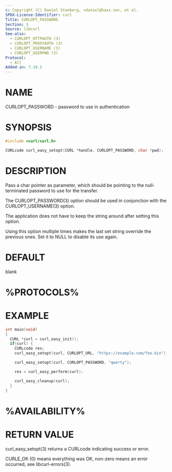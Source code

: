 ```yaml
---
c: Copyright (C) Daniel Stenberg, <daniel@haxx.se>, et al.
SPDX-License-Identifier: curl
Title: CURLOPT_PASSWORD
Section: 3
Source: libcurl
See-also:
  - CURLOPT_HTTPAUTH (3)
  - CURLOPT_PROXYAUTH (3)
  - CURLOPT_USERNAME (3)
  - CURLOPT_USERPWD (3)
Protocol:
  - All
Added-in: 7.19.1
---
```


# NAME

CURLOPT_PASSWORD - password to use in authentication

# SYNOPSIS

~~~c
#include <curl/curl.h>

CURLcode curl_easy_setopt(CURL *handle, CURLOPT_PASSWORD, char *pwd);
~~~

# DESCRIPTION

Pass a char pointer as parameter, which should be pointing to the
null-terminated password to use for the transfer.

The CURLOPT_PASSWORD(3) option should be used in conjunction with the
CURLOPT_USERNAME(3) option.

The application does not have to keep the string around after setting this
option.

Using this option multiple times makes the last set string override the
previous ones. Set it to NULL to disable its use again.

# DEFAULT

blank

# %PROTOCOLS%

# EXAMPLE

~~~c
int main(void)
{
  CURL *curl = curl_easy_init();
  if(curl) {
    CURLcode res;
    curl_easy_setopt(curl, CURLOPT_URL, "https://example.com/foo.bin");

    curl_easy_setopt(curl, CURLOPT_PASSWORD, "qwerty");

    res = curl_easy_perform(curl);

    curl_easy_cleanup(curl);
  }
}
~~~

# %AVAILABILITY%

# RETURN VALUE

curl_easy_setopt(3) returns a CURLcode indicating success or error.

CURLE_OK (0) means everything was OK, non-zero means an error occurred, see
libcurl-errors(3).
